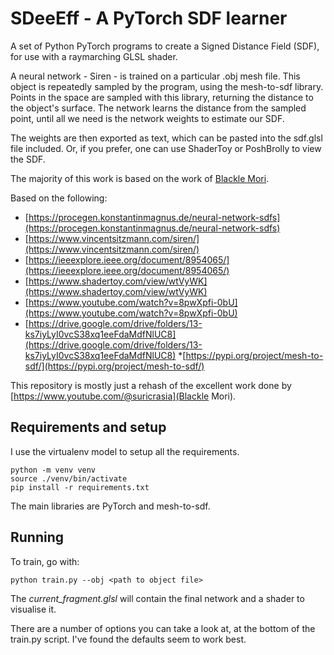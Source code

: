 # SDeeEff - A PyTorch SDF learner

A set of Python PyTorch programs to create a Signed Distance Field (SDF), for use with a raymarching GLSL shader.

A neural network - Siren - is trained on a particular .obj mesh file. This object is repeatedly sampled by the program, using the mesh-to-sdf library. Points in the space are sampled with this library, returning the distance to the object's surface. The network learns the distance from the sampled point, until all we need is the network weights to estimate our SDF.

The weights are then exported as text, which can be pasted into the sdf.glsl file included. Or, if you prefer, one can use ShaderToy or PoshBrolly to view the SDF.

The majority of this work is based on the work of [Blackle Mori](https://github.com/blackle).

Based on the following:
* [https://procegen.konstantinmagnus.de/neural-network-sdfs](https://procegen.konstantinmagnus.de/neural-network-sdfs)
* [https://www.vincentsitzmann.com/siren/](https://www.vincentsitzmann.com/siren/)
* [https://ieeexplore.ieee.org/document/8954065/](https://ieeexplore.ieee.org/document/8954065/)
* [https://www.shadertoy.com/view/wtVyWK](https://www.shadertoy.com/view/wtVyWK)
* [https://www.youtube.com/watch?v=8pwXpfi-0bU](https://www.youtube.com/watch?v=8pwXpfi-0bU)
* [https://drive.google.com/drive/folders/13-ks7iyLyI0vcS38xq1eeFdaMdfNlUC8](https://drive.google.com/drive/folders/13-ks7iyLyI0vcS38xq1eeFdaMdfNlUC8)
*[https://pypi.org/project/mesh-to-sdf/](https://pypi.org/project/mesh-to-sdf/)

This repository is mostly just a rehash of the excellent work done by [https://www.youtube.com/@suricrasia](Blackle Mori).

## Requirements and setup

I use the virtualenv model to setup all the requirements.

    python -m venv venv
    source ./venv/bin/activate
    pip install -r requirements.txt

The main libraries are PyTorch and mesh-to-sdf.

## Running

To train, go with:

    python train.py --obj <path to object file> 

The *current_fragment.glsl* will contain the final network and a shader to visualise it. 

There are a number of options you can take a look at, at the bottom of the train.py script. I've found the defaults seem to work best.